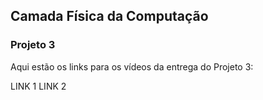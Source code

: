 ## Camada Física da Computação
### Projeto 3

Aqui estão os links para os vídeos da entrega do Projeto 3:

LINK 1
LINK 2
